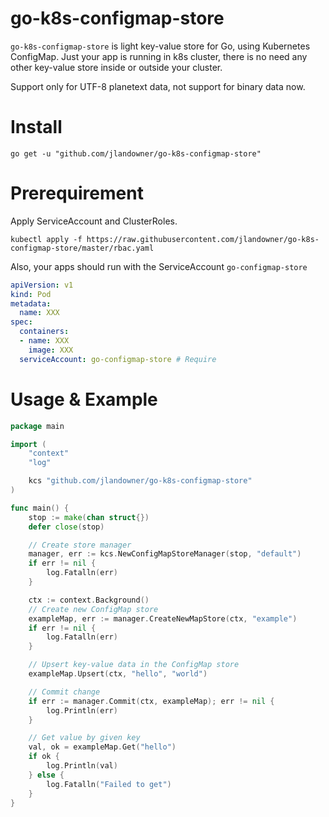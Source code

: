# go-k8s-configmap-store

`go-k8s-configmap-store` is light key-value store for Go, using Kubernetes ConfigMap.
Just your app is running in k8s cluster, there is no need any other key-value store inside or outside your cluster.

Support only for UTF-8 planetext data, not support for binary data now.

# Install

```shell
go get -u "github.com/jlandowner/go-k8s-configmap-store"
```

# Prerequirement

Apply ServiceAccount and ClusterRoles.

```shell
kubectl apply -f https://raw.githubusercontent.com/jlandowner/go-k8s-configmap-store/master/rbac.yaml
```

Also, your apps should run with the ServiceAccount `go-configmap-store`

```yaml
apiVersion: v1
kind: Pod
metadata:
  name: XXX
spec:
  containers:
  - name: XXX
    image: XXX
  serviceAccount: go-configmap-store # Require
```

# Usage & Example

```go
package main

import (
	"context"
	"log"

	kcs "github.com/jlandowner/go-k8s-configmap-store"
)

func main() {
	stop := make(chan struct{})
	defer close(stop)

    // Create store manager
	manager, err := kcs.NewConfigMapStoreManager(stop, "default")
	if err != nil {
		log.Fatalln(err)
	}

	ctx := context.Background()
    // Create new ConfigMap store
	exampleMap, err := manager.CreateNewMapStore(ctx, "example")
	if err != nil {
		log.Fatalln(err)
	}

    // Upsert key-value data in the ConfigMap store
	exampleMap.Upsert(ctx, "hello", "world")

    // Commit change
	if err := manager.Commit(ctx, exampleMap); err != nil {
		log.Println(err)
	}

    // Get value by given key
	val, ok = exampleMap.Get("hello")
	if ok {
		log.Println(val)
	} else {
		log.Fatalln("Failed to get")
	}
}
```

